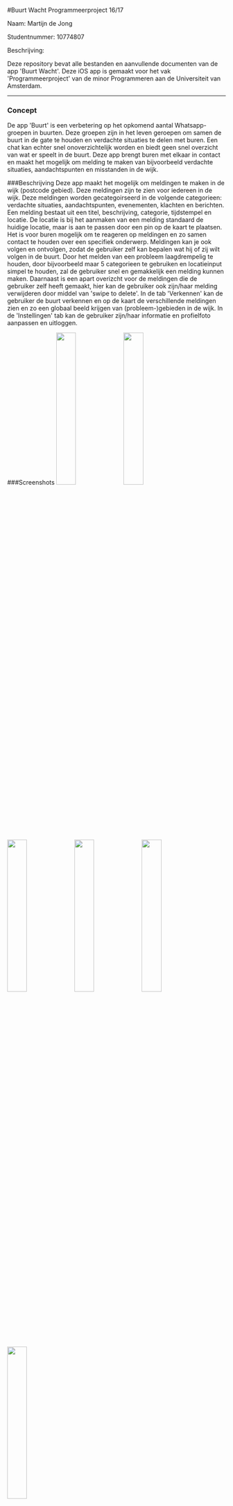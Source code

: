 #Buurt Wacht
Programmeerproject 16/17

Naam: Martijn de Jong

Studentnummer: 10774807

Beschrijving:

Deze repository bevat alle bestanden en aanvullende documenten van de app 'Buurt Wacht'. Deze iOS app is gemaakt voor het vak 'Programmeerproject' van de minor Programmeren aan de Universiteit van Amsterdam.

---
### Concept
De app 'Buurt' is een verbetering op het opkomend aantal Whatsapp-groepen in buurten. Deze groepen zijn in het leven geroepen om samen de buurt in de gate te houden en verdachte situaties te delen met buren. Een chat kan echter snel onoverzichtelijk worden en biedt geen snel overzicht van wat er speelt in de buurt. Deze app brengt buren met elkaar in contact en maakt het mogelijk om melding te maken van bijvoorbeeld verdachte situaties, aandachtspunten en misstanden in de wijk.


###Beschrijving
Deze app maakt het mogelijk om meldingen te maken in de wijk (postcode gebied). Deze meldingen zijn te zien voor iedereen in de wijk. Deze meldingen worden gecategoirseerd in de volgende categorieen: verdachte situaties, aandachtspunten, evenementen, klachten en berichten. Een melding bestaat uit een titel, beschrijving, categorie, tijdstempel en locatie. De locatie is bij het aanmaken van een melding standaard de huidige locatie, maar is aan te passen door een pin op de kaart te plaatsen. Het is voor buren mogelijk om te reageren op meldingen en zo samen contact te houden over een specifiek onderwerp. Meldingen kan je ook volgen en ontvolgen, zodat de gebruiker zelf kan bepalen wat hij of zij wilt volgen in de buurt. Door het melden van een probleem laagdrempelig te houden, door bijvoorbeeld maar 5 categorieen te gebruiken en locatieinput simpel te houden, zal de gebruiker snel en gemakkelijk een melding kunnen maken. Daarnaast is een apart overizcht voor de meldingen die de gebruiker zelf heeft gemaakt, hier kan de gebruiker ook zijn/haar melding verwijderen door middel van 'swipe to delete'. In de tab 'Verkennen' kan de gebruiker de buurt verkennen en op de kaart de verschillende meldingen zien en zo een globaal beeld krijgen van (probleem-)gebieden in de wijk. In de 'Instellingen' tab kan de gebruiker zijn/haar informatie en profielfoto aanpassen en uitloggen.


###Screenshots
<img src="https://github.com/Martijn66/progproject/blob/master/doc/27.png" width=30%>
<img src="https://github.com/Martijn66/progproject/blob/master/doc/21.png" width=30%>
<img src="https://github.com/Martijn66/progproject/blob/master/doc/22.png" width=30%>
<img src="https://github.com/Martijn66/progproject/blob/master/doc/28.png" width=30%>
<img src="https://github.com/Martijn66/progproject/blob/master/doc/25.png" width=30%>
<img src="https://github.com/Martijn66/progproject/blob/master/doc/26.png" width=30%>


###Copyright
Dit is een publieke repository zodat de begeleiders van het vak Programmeerproject de voortgang van dit project kunnen volgen en beoordelen. Voel je vrij om inspiratie op te doen uit de code. De rechten van het distribueren van de gehele app blijven bij mij (Martijn66).


###Credits
- Sidebar menu bibliotheek, [Simon NG](http://www.appcoda.com/sidebar-menu-swift/)
- Gebruik van cache voor afbeeldingen in ImageExtension.swift, tutorial van ['Lets Build That App'](https://www.youtube.com/watch?v=GX4mcOOUrWQ)
- Gebruik van tap voor het laten zakken van het toetsenbord in ViewControllerExtension.swift, [Goktugyil](https://github.com/goktugyil/EZSwiftExtensions)
- Gebruik van functies om scherm boven toetsenbord te houden in SingleMentionViewController.swift, [David Sanford](http://stackoverflow.com/questions/26070242/move-view-with-keyboard-using-swift)
- Gebruik van een Pickerview voor de input van categorieën in NewMentionViewController.swift, [Apoorvmote](http://blog.apoorvmote.com/uipickerview-as-inputview-to-uitextfield-in-swift/?lang=nl)
- Volgend textfield selecteren met return toets, [Nhgrif](http://stackoverflow.com/questions/27028617/using-next-as-a-return-key)
- Firebase setup, [ Attila Hegedüs (Ray Wenderlich)](https://www.raywenderlich.com/139322/firebase-tutorial-getting-started-2)
- Afbeeldingen: Chris Veight, Freepik, EpicCoders, Karthik Aathis, Gregor Cresnar van [FlatIcon](http://www.flaticon.com)


[![BCH compliance](https://bettercodehub.com/edge/badge/Martijn66/progproject)](https://bettercodehub.com)
